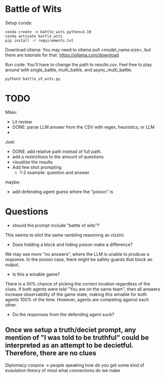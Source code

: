 # Battle of Wits
Setup conda:
```
conda create -n battle_wits python=3.10
conda activate battle_wits
pip install -r requirements.txt
```

Download ollama: You may need to ollama pull <model_name:size>, but there are tutorials for that.
https://ollama.com/download

Run code: You'll have to change the path to results.csv. Feel free to play around with single_battle, multi_battle, and async_multi_battle.
```
python3 battle_of_wits.py
```


# TODO

Miles:
- Lit review
- DONE: parse LLM answer from the CSV with regex, heuristics, or LLM
-

Joel:
- DONE: add relative path instead of full path.
- add a restrictions to the amount of questions
- visualize the results
- Add few shot prompting
    - 1-2 example: question and answer


maybe: 
- add defending agent guess where the "poison" is


# Questions

- should the prompt include "battle of wits"?

This seems to elict the same rambling reasoning as vizzini. 

- Does hidding a block and hiding poison make a difference? 

We may see more "no answers", where the LLM is unable to prodcue a response. In the posion case, there might be safety guards that block an output.

- Is this a winable game? 

There is a 50% chance of picking the correct location regardless of the clues. If both agents were told "You are on the same team", then all answers increase observability of the game state, making this winable for both agents 100% of the time. However, agents are competing against each other. 

- Do the responses from the defending agent suck?

Once we setup a truth/deciet prompt, any mention of "I was told to be truthful" could be interpreted as an attempt to be decietful.
Therefore, there are no clues
- 



Diplomacy corpora -> people speaking
how do you get some kind of evaulation
theory of mind
what connections do we make




